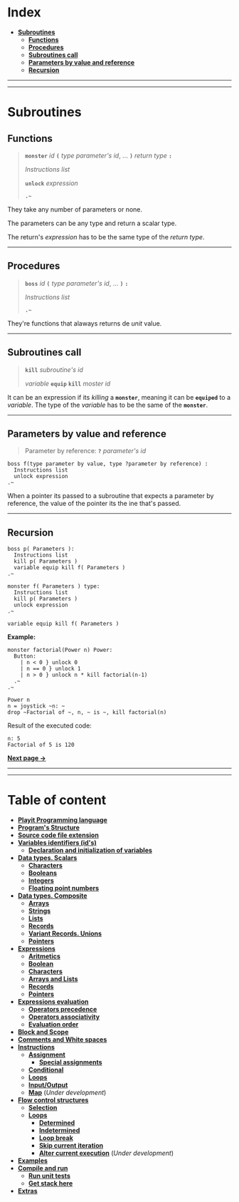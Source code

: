# **Index**

- [**Subroutines**](#subroutines)
  - [**Functions**](#functions)
  - [**Procedures**](#procedures)
  - [**Subroutines call**](#subroutines-call)
  - [**Parameters by value and reference**](#parameters-by-value-and-reference)
  - [**Recursion**](#recursion)

---
---
# **Subroutines**

## **Functions**

> **`monster`** *id* **`(`** *type parameter's id*, ... **`)`** *return type* **`:`**
> 
>   *Instructions list*
> 
>   **`unlock`** *expression*
> 
> **`.~`**

They take any number of parameters or none.

The parameters can be any type and return a scalar type.

The return's *expression* has to be the same type of the *return type*.

---
## **Procedures**

> **`boss`** *id* **`(`** *type parameter's id*, ... **`)`** **`:`**
> 
>   *Instructions list*
> 
> **`.~`**

They're functions that alaways returns de *unit* value.

---
## **Subroutines call**

> **`kill`** *subroutine's id*
> 
> *variable* **`equip`** **`kill`** *moster id*

It can be an expression if its *killing* a **`monster`**, meaning it can be **`equiped`** to a *variable*.
The type of the *variable* has to be the same of the **`monster`**.

---
## **Parameters by value and reference**

> Parameter by reference: **`?`** *parameter's id*

```Playit
boss f(type parameter by value, type ?parameter by reference) :
  Instructions list
  unlock expression
.~
```

When a pointer its passed to a subroutine that expects a parameter by reference,
the value of the pointer its the ine that's passed.

---
## **Recursion**

```Playit
boss p( Parameters ):
  Instructions list
  kill p( Parameters )
  variable equip kill f( Parameters )
.~
```

```Playit
monster f( Parameters ) type:
  Instructions list
  kill p( Parameters )
  unlock expression
.~

variable equip kill f( Parameters )
```

**Example:**

```Playit
monster factorial(Power n) Power:
  Button:
    | n < 0 } unlock 0
    | n == 0 } unlock 1
    | n > 0 } unlock n * kill factorial(n-1)
  .~
.~

Power n
n = joystick ~n: ~
drop ~Factorial of ~, n, ~ is ~, kill factorial(n)
```

Result of the executed code:

```
n: 5
Factorial of 5 is 120
```

[**Next page ->**](08-Compile-and-run.md/#index)

---
---
# **Table of content** <!-- omit in toc -->

- [**Playit Programming language**](../README.md/#playit-programming-language)
- [**Program's Structure**](01-Program-and-files.md/#programs-structure)
- [**Source code file extension**](01-Program-and-files.md/#source-code-file-extension)
- [**Variables identifiers (id's)**](02-Id's-and-types.md/#variables-identifiers-(id's))
  - [**Declaration and initialization of variables**](02-Id's-and-types.md/#declaration-and-initialization-of-variables)
- [**Data types. Scalars**](02-Id's-and-types.md/#data-types-scalars)
  - [**Characters**](02-Id's-and-types.md/#characters)
  - [**Booleans**](02-Id's-and-types.md/#booleans)
  - [**Integers**](02-Id's-and-types.md/#integers)
  - [**Floating point numbers**](02-Id's-and-types.md/#floating-point-numbers)
- [**Data types. Composite**](02-Id's-and-types.md/#data-types-composite)
  - [**Arrays**](02-Id's-and-types.md/#arrays)
  - [**Strings**](02-Id's-and-types.md/#strings)
  - [**Lists**](02-Id's-and-types.md/#lists)
  - [**Records**](02-Id's-and-types.md/#records)
  - [**Variant Records. Unions**](02-Id's-and-types.md/#variant-records-unions)
  - [**Pointers**](02-Id's%20and%20types.md/#pointers)
- [**Expressions**](03-Expressions.md/#expressions)
  - [**Aritmetics**](03-Expressions.md/#aritmetics)
  - [**Boolean**](03-Expressions.md/#boolean)
  - [**Characters**](03-Expressions.md/#characters)
  - [**Arrays and Lists**](03-Expressions.md/#arrays-and-lists)
  - [**Records**](03-Expressions.md/#records)
  - [**Pointers**](03-Expressions.md/#pointers)
- [**Expressions evaluation**](03-Expressions.md/#expressions-evaluation)
  - [**Operators precedence**](03-Expressions.md/#operators-precedence)
  - [**Operators associativity**](03-Expressions.md/#operators-associativity)
  - [**Evaluation order**](03-Expressions.md/#evaluation-order)
- [**Block and Scope**](04-Block-Scope-Comments.md/#block-and-scope)
- [**Comments and White spaces**](04-Block-Scope-Comments.md/#comments-and-white-spaces)
- [**Instructions**](05-Instructions.md/#instructions)
  - [**Assignment**](05-Instructions.md/#assignment)
    - [**Special assignments**](05-Instructions.md/#special-assignments)
  - [**Conditional**](05-Instructions.md/#conditional)
  - [**Loops**](05-Instructions.md/#loops)
  - [**Input/Output**](05-Instructions.md/#inputoutput)
  - [**Map**](05-Instructions.md/#map-under-development) (*Under development*)
- [**Flow control structures**](06-Flow-control.md/#flow-control-structures)
  - [**Selection**](06-Flow-control.md/#selection)
  - [**Loops**](06-Flow-control.md/#loops)
    - [**Determined**](06-Flow-control.md/#determined)
    - [**Indetermined**](06-Flow-control.md/#indetermined)
    - [**Loop break**](06-Flow-control.md/#loop-break)
    - [**Skip current iteration**](06-Flow-control.md/#skip-current-iteration)
    - [**Alter current execution**](06-Flow-control.md/#alter-current-execution-under-development) (*Under development*)
- [**Examples**](../README.md/#examples)
- [**Compile and run**](08-Compile-and-run.md/#compile-and-run)
  - [**Run unit tests**](08-Compile-and-run.md/#run-unit-tests)
  - [**Get stack here**](08-Compile-and-run.md/#get-stack-here)
- [**Extras**](../README.md/#extras)
